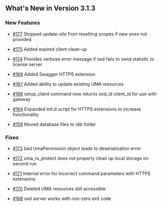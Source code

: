 ## What's New in Version 3.1.3

### New Features

- [#177](https://github.com/GluuFederation/oxd/issues/177) Stopped update-site from resetting scopes if new ones not provided

- [#175](https://github.com/GluuFederation/oxd/issues/175) Added expired client clean-up

- [#174](https://github.com/GluuFederation/oxd/issues/174) Provides verbose error message if oxd fails to send statistic to license server

- [#169](https://github.com/GluuFederation/oxd/issues/169) Added Swagger HTTPS extension

- [#167](https://github.com/GluuFederation/oxd/issues/167) Added ability to update existing UMA resources

- [#166](https://github.com/GluuFederation/oxd/issues/166) setup_client command now returns oxd_id client_id for use with gateway

- [#164](https://github.com/GluuFederation/oxd/issues/164) Expanded init.d script for HTTPS extensions to increase functionality

- [#159](https://github.com/GluuFederation/oxd/issues/159) Moved database files to /db folder

### Fixes

- [#173](https://github.com/GluuFederation/oxd/issues/173) bad UmaPermission object leads to deserialization error

- [#172](https://github.com/GluuFederation/oxd/issues/172) uma_rs_protect does not properly clean up local storage on second run

- [#171](https://github.com/GluuFederation/oxd/issues/171) Internal error for incorrect command parameters with HTTPS extensions

- [#170](https://github.com/GluuFederation/oxd/issues/170) Deleted UMA resources still accessible

- [#168](https://github.com/GluuFederation/oxd/issues/168) oxd server works with non-zero exit code



